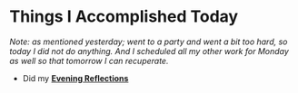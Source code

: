 # Things I Accomplished Today

_Note: as mentioned yesterday; went to a party and went a bit too hard, so today I did not do anything. And I scheduled all my other work for Monday as well so that tomorrow I can recuperate._

- Did my **[Evening Reflections](../../../routines/evening-reflections.md)**
